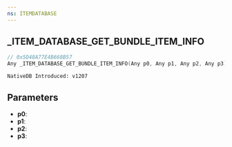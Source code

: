 ```yaml
---
ns: ITEMDATABASE
---
```

## _ITEM_DATABASE_GET_BUNDLE_ITEM_INFO

```c
// 0x5D48A77E4B668B57
Any _ITEM_DATABASE_GET_BUNDLE_ITEM_INFO(Any p0, Any p1, Any p2, Any p3);
```

```
NativeDB Introduced: v1207
```

## Parameters
* **p0**:
* **p1**:
* **p2**:
* **p3**:
